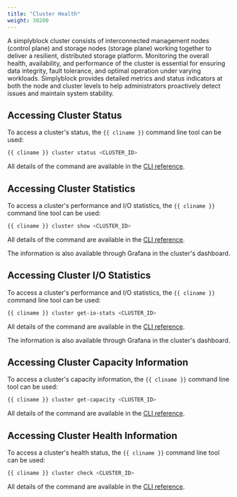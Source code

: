```yaml
---
title: "Cluster Health"
weight: 30200
---
```


A simplyblock cluster consists of interconnected management nodes (control plane) and storage nodes (storage plane)
working together to deliver a resilient, distributed storage platform. Monitoring the overall health, availability, and
performance of the cluster is essential for ensuring data integrity, fault tolerance, and optimal operation under
varying workloads. Simplyblock provides detailed metrics and status indicators at both the node and cluster levels to
help administrators proactively detect issues and maintain system stability.

## Accessing Cluster Status

To access a cluster's status, the `{{ cliname }}` command line tool can be used:

```bash title="Accessing the status of a cluster"
{{ cliname }} cluster status <CLUSTER_ID>
```

All details of the command are available in the
[CLI reference](../../reference/cli/cluster.md#shows-a-clusters-status).

## Accessing Cluster Statistics 

To access a cluster's performance and I/O statistics, the `{{ cliname }}` command line tool can be used:

```bash title="Accessing the statistics of a cluster"
{{ cliname }} cluster show <CLUSTER_ID>
```

All details of the command are available in the
[CLI reference](../../reference/cli/cluster.md#shows-a-clusters-statistics).

The information is also available through Grafana in the cluster's dashboard.

## Accessing Cluster I/O Statistics 

To access a cluster's performance and I/O statistics, the `{{ cliname }}` command line tool can be used:

```bash title="Accessing the I/O statistics of a cluster"
{{ cliname }} cluster get-io-stats <CLUSTER_ID>
```

All details of the command are available in the
[CLI reference](../../reference/cli/cluster.md#gets-a-clusters-io-statistics).

The information is also available through Grafana in the cluster's dashboard.

## Accessing Cluster Capacity Information

To access a cluster's capacity information, the `{{ cliname }}` command line tool can be used:

```bash title="Accessing the capcity information of a cluster"
{{ cliname }} cluster get-capacity <CLUSTER_ID>
```

All details of the command are available in the
[CLI reference](../../reference/cli/cluster.md#gets-a-clusters-capacity).

## Accessing Cluster Health Information

To access a cluster's health status, the `{{ cliname }}` command line tool can be used:

```bash title="Accessing the health status of a cluster"
{{ cliname }} cluster check <CLUSTER_ID>
```

All details of the command are available in the
[CLI reference](../../reference/cli/cluster.md#checks-a-clusters-health).
